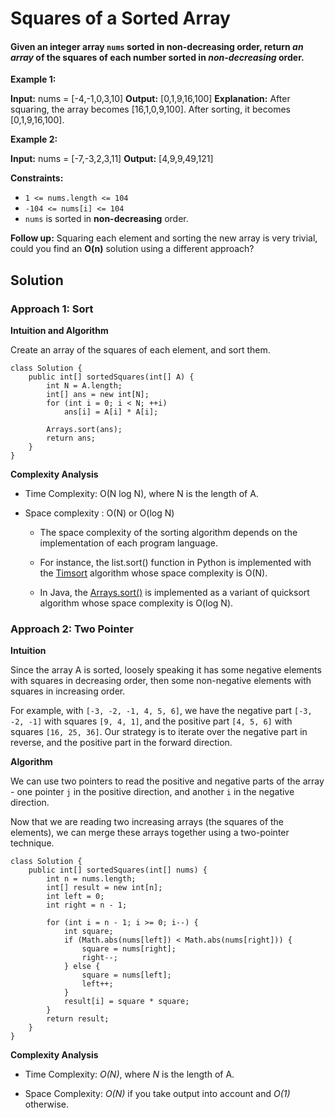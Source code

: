 # Squares of a Sorted Array

#### Given an integer array ```nums``` sorted in **non-decreasing order**, return *an array* of **the squares of each number** sorted in *non-decreasing* order.

**Example 1:**

**Input:** nums = [-4,-1,0,3,10]
**Output:** [0,1,9,16,100]
**Explanation:** After squaring, the array becomes [16,1,0,9,100]. After sorting, it becomes [0,1,9,16,100].

**Example 2:**

**Input:** nums = [-7,-3,2,3,11]
**Output:** [4,9,9,49,121]
 

**Constraints:**

- ```1 <= nums.length <= 104```
- ```-104 <= nums[i] <= 104```
- ```nums``` is sorted in **non-decreasing** order.
 

**Follow up:** Squaring each element and sorting the new array is very trivial, could you find an **O(n)** solution using a different approach?

## Solution

### Approach 1: Sort

**Intuition and Algorithm**

Create an array of the squares of each element, and sort them.

```
class Solution {
    public int[] sortedSquares(int[] A) {
        int N = A.length;
        int[] ans = new int[N];
        for (int i = 0; i < N; ++i)
            ans[i] = A[i] * A[i];

        Arrays.sort(ans);
        return ans;
    }
}
```

**Complexity Analysis**

- Time Complexity: O(N log N), where N is the length of A.

- Space complexity : O(N) or O(log N)

	- The space complexity of the sorting algorithm depends on the implementation of each program language.

	- For instance, the list.sort() function in Python is implemented with the [Timsort](https://en.wikipedia.org/wiki/Timsort) algorithm whose space complexity is O(N).

	- In Java, the [Arrays.sort()](https://docs.oracle.com/javase/8/docs/api/java/util/Arrays.html#sort-byte:A-) is implemented as a variant of quicksort algorithm whose space complexity is O(log N).

### Approach 2: Two Pointer

**Intuition**

Since the array A is sorted, loosely speaking it has some negative elements with squares in decreasing order, then some non-negative elements with squares in increasing order.

For example, with ```[-3, -2, -1, 4, 5, 6]```, we have the negative part ```[-3, -2, -1]``` with squares ```[9, 4, 1]```, and the positive part ```[4, 5, 6]``` with squares ```[16, 25, 36]```. Our strategy is to iterate over the negative part in reverse, and the positive part in the forward direction.

**Algorithm**

We can use two pointers to read the positive and negative parts of the array - one pointer ```j``` in the positive direction, and another ```i``` in the negative direction.

Now that we are reading two increasing arrays (the squares of the elements), we can merge these arrays together using a two-pointer technique.

```
class Solution {
    public int[] sortedSquares(int[] nums) {
        int n = nums.length;
        int[] result = new int[n];
        int left = 0;
        int right = n - 1;

        for (int i = n - 1; i >= 0; i--) {
            int square;
            if (Math.abs(nums[left]) < Math.abs(nums[right])) {
                square = nums[right];
                right--;
            } else {
                square = nums[left];
                left++;
            }
            result[i] = square * square;
        }
        return result;
    }
}
```

**Complexity Analysis**

- Time Complexity: *O(N)*, where *N* is the length of A.

- Space Complexity: *O(N)* if you take output into account and *O(1)* otherwise.
